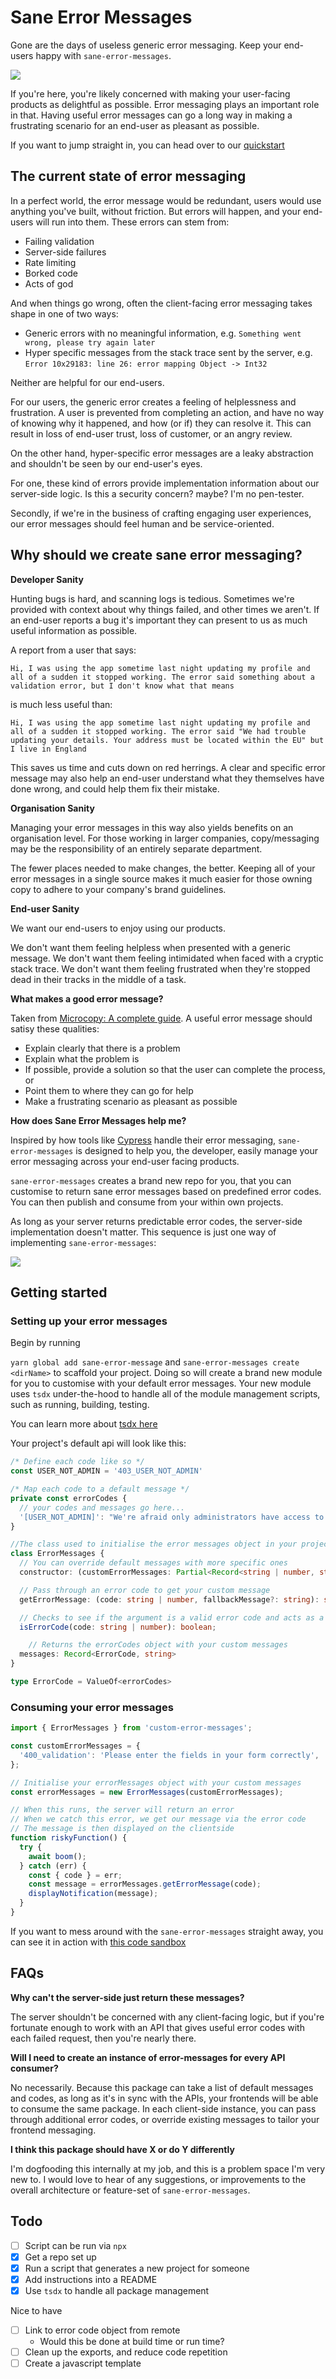 # Sane Error Messages

Gone are the days of useless generic error messaging. Keep your end-users happy with `sane-error-messages`.

![](https://public-images-and-stuff.s3.amazonaws.com/ykhg3yuzq8931.png)

If you're here, you're likely concerned with making your user-facing products as delightful as possible. Error messaging plays an important role in that. Having useful error messages can go a long way in making a frustrating scenario for an end-user as pleasant as possible.

If you want to jump straight in, you can head over to our [quickstart](#getting-started)

## The current state of error messaging

In a perfect world, the error message would be redundant, users would use anything you've built, without friction. But errors will happen, and your end-users will run into them. These errors can stem from:

- Failing validation
- Server-side failures
- Rate limiting
- Borked code
- Acts of god

And when things go wrong, often the client-facing error messaging takes shape in one of two ways:

- Generic errors with no meaningful information, e.g. `Something went wrong, please try again later`
- Hyper specific messages from the stack trace sent by the server, e.g. `Error 10x29183: line 26: error mapping Object -> Int32`

Neither are helpful for our end-users.

For our users, the generic error creates a feeling of helplessness and frustration. A user is prevented from completing an action, and have no way of knowing why it happened, and how (or if) they can resolve it. This can result in loss of end-user trust, loss of customer, or an angry review.

On the other hand, hyper-specific error messages are a leaky abstraction and shouldn't be seen by our end-user's eyes. 

For one, these kind of errors provide implementation information about our server-side logic. Is this a security concern? maybe? I'm no pen-tester.

Secondly, if we're in the business of crafting engaging user experiences, our error messages should feel human and be service-oriented.

## Why should we create sane error messaging?

**Developer Sanity**

Hunting bugs is hard, and scanning logs is tedious. Sometimes we're provided with context about why things failed, and other times we aren't. If an end-user reports a bug it's important they can present to us as much useful information as possible.

A report from a user that says:

`Hi, I was using the app sometime last night updating my profile and all of a sudden it stopped working. The error said something about a validation error, but I don't know what that means`

is much less useful than:

`Hi, I was using the app sometime last night updating my profile and all of a sudden it stopped working. The error said "We had trouble updating your details. Your address must be located within the EU" but I live in England`

This saves us time and cuts down on red herrings. A clear and specific error message may also help an end-user understand what they themselves have done wrong, and could help them fix their mistake.

**Organisation Sanity**

Managing your error messages in this way also yields benefits on an organisation level. For those working in larger companies, copy/messaging may be the responsibility of an entirely separate department. 

The fewer places needed to make changes, the better. Keeping all of your error messages in a single source makes it much easier for those owning copy to adhere to your company's brand guidelines.

**End-user Sanity**

We want our end-users to enjoy using our products.

We don't want them feeling helpless when presented with a generic message. 
We don't want them feeling intimidated when faced with a cryptic stack trace. 
We don't want them feeling frustrated when they're stopped dead in their tracks in the middle of a task.

**What makes a good error message?**

Taken from [Microcopy: A complete guide](https://www.microcopybook.com/). A useful error message should satisy these qualities:

- Explain clearly that there is a problem
- Explain what the problem is
- If possible, provide a solution so that the user can complete the process, or
- Point them to where they can go for help
- Make a frustrating scenario as pleasant as possible

**How does Sane Error Messages help me?**

Inspired by how tools like [Cypress](https://github.com/cypress-io/cypress/blob/develop/packages/server/lib/errors.js) handle their error messaging, `sane-error-messages` is designed to help you, the developer, easily manage your error messaging across your end-user facing products.

`sane-error-messages` creates a brand new repo for you, that you can customise to return sane error messages based on predefined error codes. You can then publish and consume from your within own projects.

As long as your server returns predictable error codes, the server-side implementation doesn't matter. This sequence is just one way of implementing `sane-error-messages`:

![](https://public-images-and-stuff.s3.amazonaws.com/Screenshot+2021-03-15+at+21.41.28.png)

## Getting started

### Setting up your error messages

Begin by running

`yarn global add sane-error-message` and
`sane-error-messages create <dirName>` to scaffold your project. Doing so will create a brand new module for you to customise with your default error messages. Your new module uses `tsdx` under-the-hood to handle all of the module management scripts, such as running, building, testing. 

You can learn more about [tsdx here](https://tsdx.io/)

Your project's default api will look like this:

```typescript
/* Define each code like so */
const USER_NOT_ADMIN = '403_USER_NOT_ADMIN'

/* Map each code to a default message */
private const errorCodes {
  // your codes and messages go here...
  '[USER_NOT_ADMIN]': "We're afraid only administrators have access to "
}

//The class used to initialise the error messages object in your project
class ErrorMessages {
  // You can override default messages with more specific ones
  constructor: (customErrorMessages: Partial<Record<string | number, string>>): ErrorMessages;

  // Pass through an error code to get your custom message
  getErrorMessage: (code: string | number, fallbackMessage?: string): string;

  // Checks to see if the argument is a valid error code and acts as a guard for non-ErrorCode values
  isErrorCode(code: string | number): boolean;

	// Returns the errorCodes object with your custom messages
  messages: Record<ErrorCode, string>
}

type ErrorCode = ValueOf<errorCodes>

```

### Consuming your error messages

```typescript
import { ErrorMessages } from 'custom-error-messages';

const customErrorMessages = {
  '400_validation': 'Please enter the fields in your form correctly',
};

// Initialise your errorMessages object with your custom messages
const errorMessages = new ErrorMessages(customErrorMessages);

// When this runs, the server will return an error
// When we catch this error, we get our message via the error code
// The message is then displayed on the clientside
function riskyFunction() {
  try {
    await boom();
  } catch (err) {
    const { code } = err;
    const message = errorMessages.getErrorMessage(code);
    displayNotification(message);
  }
}

```

If you want to mess around with the `sane-error-messages` straight away, you can see it in action with [this code sandbox](https://codesandbox.io/s/amazing-platform-dxtjc?file=/src/App.js)


## FAQs

**Why can't the server-side just return these messages?**

The server shouldn't be concerned with any client-facing logic, but if you're fortunate enough to work with an API that gives useful error codes with each failed request, then you're nearly there.

**Will I need to create an instance of error-messages for every API consumer?**

No necessarily. Because this package can take a list of default messages and codes, as long as it's in sync with the APIs, your frontends will be able to consume the same package. In each client-side instance, you can pass through additional error codes, or override existing messages to tailor your frontend messaging.

**I think this package should have X or do Y differently**

I'm dogfooding this internally at my job, and this is a problem space I'm very new to. I would love to hear of any suggestions, or improvements to the overall architecture or feature-set of `sane-error-messages`.

## Todo

- [ ] Script can be run via `npx` 
- [x] Get a repo set up 
- [x] Run a script that generates a new project for someone
- [x] Add instructions into a README
- [x] Use `tsdx` to handle all package management

Nice to have

- [ ] Link to error code object from remote
  - Would this be done at build time or run time?
- [ ] Clean up the exports, and reduce code repetition
- [ ] Create a javascript template